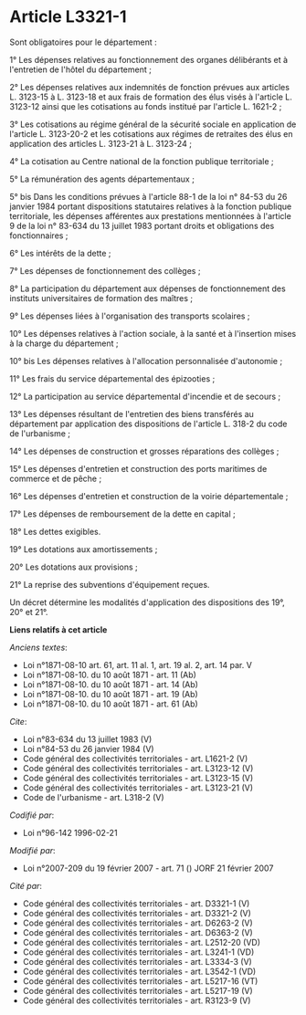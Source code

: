 # Article L3321-1

Sont obligatoires pour le département : 

1° Les dépenses relatives au fonctionnement des organes délibérants et à l'entretien de l'hôtel du département ; 

2° Les dépenses relatives aux indemnités de fonction prévues aux articles L. 3123-15 à L. 3123-18 et aux frais de formation
des élus visés à l'article L. 3123-12 ainsi que les cotisations au fonds institué par l'article L. 1621-2 ; 

3° Les cotisations au régime général de la sécurité sociale en application de l'article L. 3123-20-2 et les cotisations aux
régimes de retraites des élus en application des articles L. 3123-21 à L. 3123-24 ; 

4° La cotisation au Centre national de la fonction publique territoriale ; 

5° La rémunération des agents départementaux ; 

5° bis Dans les conditions prévues à l'article 88-1 de la loi n° 84-53 du 26 janvier 1984 portant dispositions statutaires
relatives à la fonction publique territoriale, les dépenses afférentes aux prestations mentionnées à l'article 9 de la loi n°
83-634 du 13 juillet 1983 portant droits et obligations des fonctionnaires ; 

6° Les intérêts de la dette ; 

7° Les dépenses de fonctionnement des collèges ; 

8° La participation du département aux dépenses de fonctionnement des instituts universitaires de formation des maîtres ; 

9° Les dépenses liées à l'organisation des transports scolaires ; 

10° Les dépenses relatives à l'action sociale, à la santé et à l'insertion mises à la charge du département ; 

10° bis Les dépenses relatives à l'allocation personnalisée d'autonomie ; 

11° Les frais du service départemental des épizooties ; 

12° La participation au service départemental d'incendie et de secours ; 

13° Les dépenses résultant de l'entretien des biens transférés au département par application des dispositions de l'article
L. 318-2 du code de l'urbanisme ; 

14° Les dépenses de construction et grosses réparations des collèges ; 

15° Les dépenses d'entretien et construction des ports maritimes de commerce et de pêche ; 

16° Les dépenses d'entretien et construction de la voirie départementale ; 

17° Les dépenses de remboursement de la dette en capital ; 

18° Les dettes exigibles. 

19° Les dotations aux amortissements ; 

20° Les dotations aux provisions ; 

21° La reprise des subventions d'équipement reçues. 

Un décret détermine les modalités d'application des dispositions des 19°, 20° et 21°.

**Liens relatifs à cet article**

_Anciens textes_:

  - Loi n°1871-08-10 art. 61, art. 11 al. 1, art. 19 al. 2, art. 14 par. V
  - Loi n°1871-08-10. du 10 août 1871 - art. 11 (Ab)
  - Loi n°1871-08-10. du 10 août 1871 - art. 14 (Ab)
  - Loi n°1871-08-10. du 10 août 1871 - art. 19 (Ab)
  - Loi n°1871-08-10. du 10 août 1871 - art. 61 (Ab)

_Cite_:

  - Loi n°83-634 du 13 juillet 1983 (V)
  - Loi n°84-53 du 26 janvier 1984 (V)
  - Code général des collectivités territoriales - art. L1621-2 (V)
  - Code général des collectivités territoriales - art. L3123-12 (V)
  - Code général des collectivités territoriales - art. L3123-15 (V)
  - Code général des collectivités territoriales - art. L3123-21 (V)
  - Code de l'urbanisme - art. L318-2 (V)

_Codifié par_:

  - Loi n°96-142 1996-02-21

_Modifié par_:

  - Loi n°2007-209 du 19 février 2007 - art. 71 () JORF 21 février 2007

_Cité par_:

  - Code général des collectivités territoriales - art. D3321-1 (V)
  - Code général des collectivités territoriales - art. D3321-2 (V)
  - Code général des collectivités territoriales - art. D6263-2 (V)
  - Code général des collectivités territoriales - art. D6363-2 (V)
  - Code général des collectivités territoriales - art. L2512-20 (VD)
  - Code général des collectivités territoriales - art. L3241-1 (VD)
  - Code général des collectivités territoriales - art. L3334-3 (V)
  - Code général des collectivités territoriales - art. L3542-1 (VD)
  - Code général des collectivités territoriales - art. L5217-16 (VT)
  - Code général des collectivités territoriales - art. L5217-19 (V)
  - Code général des collectivités territoriales - art. R3123-9 (V)
